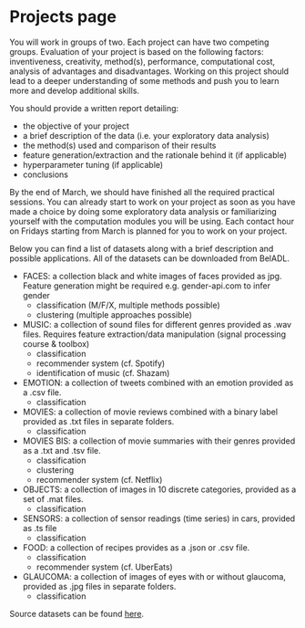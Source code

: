 # Projects page
You will work in groups of two. Each project can have two competing groups. Evaluation of your project is based on the following factors: inventiveness, creativity, method(s), performance, computational cost, analysis of advantages and disadvantages. Working on this project should lead to a deeper understanding of some methods and push you to learn more and develop additional skills.

You should provide a written report detailing: 
* the objective of your project
* a brief description of the data (i.e. your exploratory data analysis)
* the method(s) used and comparison of their results
* feature generation/extraction and the rationale behind it (if applicable)
* hyperparameter tuning (if applicable)
* conclusions

By the end of March, we should have finished all the required practical sessions. You can already start to work on your project as soon as you have made a choice by doing some exploratory data analysis or familiarizing yourself with the computation modules you will be using. Each contact hour on Fridays starting from March is planned for you to work on your project. 

Below you can find a list of datasets along with a brief description and possible applications. All of the datasets can be downloaded from BelADL.
* FACES: a collection black and white images of faces provided as jpg. Feature generation might be required e.g. gender-api.com to infer gender
    - classification (M/F/X, multiple methods possible)
    - clustering (multiple approaches possible)
* MUSIC: a collection of sound files for different genres provided as .wav files. Requires feature extraction/data manipulation (signal processing course & toolbox)
    - classification
    - recommender system (cf. Spotify)
    - identification of music (cf. Shazam)
* EMOTION: a collection of tweets combined with an emotion provided as a .csv file.
    - classification
* MOVIES: a collection of movie reviews combined with a binary label provided as .txt files in separate folders. 
    - classification
* MOVIES BIS: a collection of movie summaries with their genres provided as a .txt and .tsv file.
    - classification
    - clustering
    - recommender system (cf. Netflix)
* OBJECTS: a collection of images in 10 discrete categories, provided as a set of .mat files.
    - classification
* SENSORS: a collection of sensor readings (time series) in cars, provided as .ts file
    - classification
* FOOD: a collection of recipes provides as a .json or .csv file.
    - classification
    - recommender system (cf. UberEats)
* GLAUCOMA: a collection of images of eyes with or without glaucoma, provided as .jpg files in separate folders.
    - classification

Source datasets can be found [here](https://1drv.ms/u/s!AjEJNEKlZuy7Z_WqFex2qi3Flnk?e=Yle6M3).
